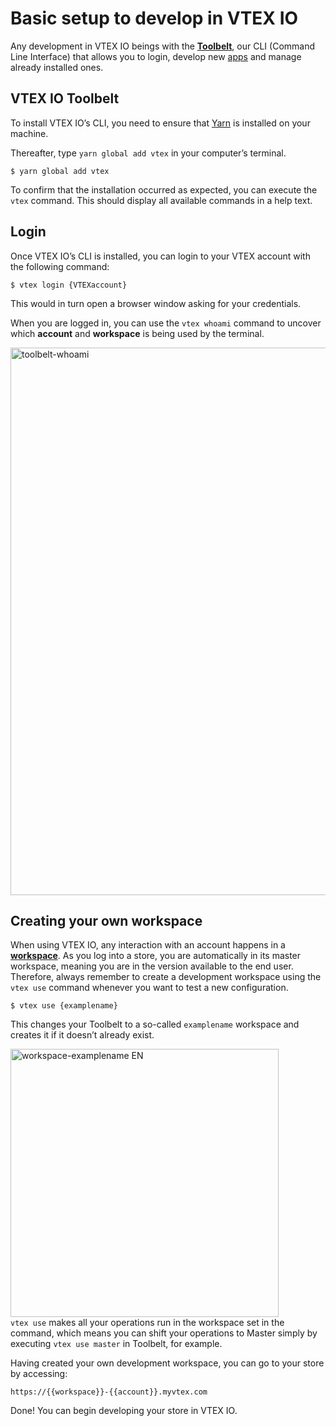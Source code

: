 # Basic setup to develop in VTEX IO

Any development in VTEX IO beings with the [**Toolbelt**](*link*), our CLI (Command Line Interface) that allows you to login, develop new [apps](*link*) and manage already installed ones.

## VTEX IO Toolbelt

To install VTEX IO’s CLI, you need to ensure that [Yarn](https://yarnpkg.com/) is installed on your machine. 

Thereafter, type `yarn global add vtex` in your computer’s terminal.

```
$ yarn global add vtex
```

To confirm that the installation occurred as expected, you can execute the `vtex` command. This should display all available commands in a help text. 

## Login

Once VTEX IO’s CLI is installed, you can login to your VTEX account with the following command: 

```
$ vtex login {VTEXaccount}
```

This would in turn open a browser window asking for your credentials.

When you are logged in, you can use the `vtex whoami` command to uncover which **account** and **workspace** is being used by the terminal. 

<img width="876" alt="toolbelt-whoami" src="https://user-images.githubusercontent.com/52087100/61886028-517e2780-aed5-11e9-9398-b6d2f3909a50.png">

## Creating your own workspace

When using VTEX IO, any interaction with an account happens in a [**workspace**](*link*). As you log into a store, you are automatically in its master workspace, meaning you are in the version available to the end user. Therefore, always remember to create a development workspace using the `vtex use` command whenever you want to test a new configuration. 

```
$ vtex use {examplename}
```

This changes your Toolbelt to a so-called `examplename` workspace and creates it if it doesn’t already exist.

<img width="429" alt="workspace-examplename EN" src="https://user-images.githubusercontent.com/52087100/63979000-30899300-ca8e-11e9-9d9d-234e31ac45f7.png">

<div class="alert alert-warning">
<code>vtex use</code> makes all your operations run in the workspace set in the command, which means you can shift your operations to Master simply by executing <code>vtex use master</code> in Toolbelt, for example.
</div>

Having created your own development workspace, you can go to your store by accessing:

`https://{{workspace}}-{{account}}.myvtex.com`

Done! You can begin developing your store in VTEX IO.
